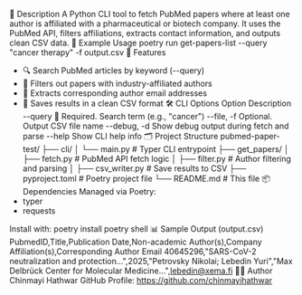🧠 Description
A Python CLI tool to fetch PubMed papers where at least one author is affiliated with a pharmaceutical or biotech company. It uses the PubMed API, filters affiliations, extracts contact information, and outputs clean CSV data.
🚀 Example Usage
poetry run get-papers-list --query "cancer therapy" -f output.csv
🧠 Features
- 🔍 Search PubMed articles by keyword (--query)
- 🏢 Filters out papers with industry-affiliated authors
- 📧 Extracts corresponding author email addresses
- 📄 Saves results in a clean CSV format
🛠 CLI Options
Option	Description
--query	🔹 Required. Search term (e.g., "cancer")
--file, -f	Optional. Output CSV file name
--debug, -d	Show debug output during fetch and parse
--help	Show CLI help info
🗂 Project Structure
pubmed-paper-test/
├── cli/
│   └── main.py               # Typer CLI entrypoint
├── get_papers/
│   ├── fetch.py              # PubMed API fetch logic
│   ├── filter.py             # Author filtering and parsing
│   ├── csv_writer.py         # Save results to CSV
├── pyproject.toml            # Poetry project file
└── README.md                 # This file
📦 Dependencies
Managed via Poetry:
- typer
- requests

Install with:
poetry install
poetry shell
📊 Sample Output (output.csv)
PubmedID,Title,Publication Date,Non-academic Author(s),Company Affiliation(s),Corresponding Author Email
40645296,"SARS-CoV-2 neutralization and protection...",2025,"Petrovsky Nikolai; Lebedin Yuri","Max Delbrück Center for Molecular Medicine...",lebedin@xema.fi
👩‍💻 Author
Chinmayi Hathwar
GitHub Profile: https://github.com/chinmayihathwar
